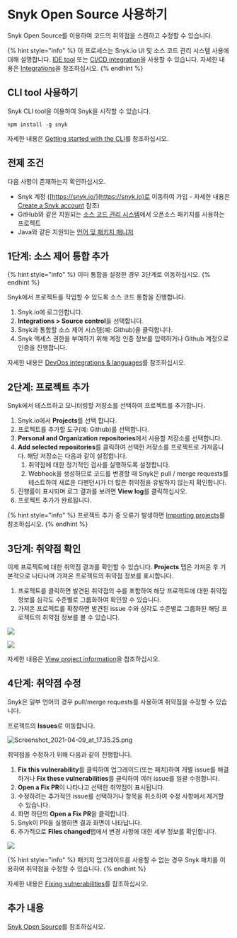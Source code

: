 # Snyk Open Source 사용하기

Snyk Open Source를 이용하여 코드의 취약점을 스캔하고 수정할 수 있습니다.

{% hint style="info" %}
이 프로세스는 Snyk.io UI 및 소스 코드 관리 시스템 사용에 대해 설명합니다. [IDE tool](https://docs.snyk.io/integrations/ide-tools) 또는 [CI/CD integration](https://docs.snyk.io/integrations/ci-cd-integrations)을 사용할 수 있습니다. 자세한 내용은 [Integrations](https://docs.snyk.io/integrations)을 참조하십시오.
{% endhint %}

## **CLI tool** 사용하기

Snyk CLI tool을 이용하여 Snyk을 시작할 수 있습니다.

```
npm install -g snyk
```

자세한 내용은 [Getting started with the CLI](https://docs.snyk.io/snyk-cli/guides-for-our-cli/getting-started-with-the-cli)를 참조하십시오.

## 전제 조건

다음 사항이 존재하는지 확인하십시오.

* Snyk 계정 ([https://snyk.io/](https://snyk.io)로 이동하여 가입 - 자세한 내용은 [Create a Snyk account](https://docs.snyk.io/getting-started/getting-started-snyk-products) 참조)
* GitHub와 같은 지원되는 [소스 코드 관리 시스템](../../features/integrations/git-repository-scm-integrations/)에서 오픈소스 패키지를 사용하는 프로젝트
* Java와 같은 지원되는 [언어 및 패키지 매니저](../../products/snyk-open-source/language-and-package-manager-support/)

## 1단계: 소스 제어 통합 추가

{% hint style="info" %}
이미 통합을 설정한 경우 3단계로 이동하십시오.
{% endhint %}

Snyk에서 프로젝트를 작업할 수 있도록 소스 코드 통합을 진행합니다.

1. Snyk.io에 로그인합니다.
2. **Integrations > Source control**을 선택합니다.
3. Snyk과 통합할 소스 제어 시스템(예: Github)을 클릭합니다.
4. Snyk 액세스 권한을 부여하기 위해 계정 인증 정보를 입력하거나 Github 계정으로 인증을 진행합니다.

자세한 내용은 [DevOps integrations & languages](https://docs.snyk.io/introducing-snyk/introduction-to-snyk/integrations-and-languages)를 참조하십시오.

## 2단계: 프로젝트 추가

Snyk에서 테스트하고 모니터링할 저장소를 선택하여 프로젝트를 추가합니다.

1. Snyk.io에서 **Projects**를 선택 합니다.
2. 프로젝트를 추가할 도구(예: Github)를 선택합니다.
3. **Personal and Organization repositories**에서 사용할 저장소를 선택합니다.
4. **Add selected repositories**를 클릭하여 선택한 저장소를 프로젝트로 가져옵니다. 해당 저장소는 다음과 같이 설정합니다.
   1. 취약점에 대한 정기적인 검사를 실행하도록 설정합니다.
   2. Webhook을 생성하므로 코드를 변경할 때 Snyk은 pull / merge requests를 테스트하여 새로운 디펜던시가 더 많은 취약점을 유발하지 않는지 확인합니다.
5. 진행률이 표시되며 로그 결과를 보려면 **View log**를 클릭하십시오.
6. 프로젝트 추가가 완료됩니다.

{% hint style="info" %}
프로젝트 추가 중 오류가 발생하면 [Importing projects](https://support.snyk.io/hc/en-us/sections/360000923478-Importing-projects)를 참조하십시오.
{% endhint %}

## 3단계: 취약점 확인

이제 프로젝트에 대한 취약점 결과를 확인할 수 있습니다. **Projects** 탭은 가져온 후 기본적으로 나타나며 가져온 프로젝트의 취약점 정보를 표시합니다.

1. 프로젝트를 클릭하면 발견된 취약점의 수를 포함하여 해당 프로젝트에 대한 취약점 정보를 심각도 수준별로 그룹화하여 확인할 수 있습니다.
2. 가져온 프로젝트를 확장하면 발견된 issue 수와 심각도 수준별로 그룹화된 해당 프로젝트의 취약점 정보를 볼 수 있습니다.

![](<../../.gitbook/assets/view\_vulns\_\_overview (1).png>)

![](<../../.gitbook/assets/detailed-vuln-information (3) (4) (4) (4) (6) (7) (5) (1) (4).png>)

자세한 내용은 [View project information](https://docs.snyk.io/getting-started/introduction-to-snyk-projects/view-project-information)을 참조하십시오.

## 4단계: 취약점 수정

Snyk은 일부 언어의 경우 pull/merge requests를 사용하여 취약점을 수정할 수 있습니다.

프로젝트의 **Issues**로 이동합니다.

![Screenshot\_2021-04-09\_at\_17.35.25.png](<../../.gitbook/assets/screenshot\_2021-04-09\_at\_17.35.25 (1).png>)

취약점을 수정하기 위해 다음과 같이 진행합니다.

1. **Fix this vulnerability**를 클릭하여 업그레이드(또는 패치)하여 개별 issue를 해결하거나 **Fix these vulnerabilities**를 클릭하여 여러 issue를 일괄 수정합니다.
2. **Open a Fix PR**이 나타나고 선택한 취약점이 표시됩니다.
3. 수정하려는 추가적인 issue를 선택하거나 항목을 취소하여 수정 사항에서 제거할 수 있습니다.
4. 화면 하단의 **Open a Fix PR**을 클릭합니다.
5. Snyk이 PR을 실행하면 결과 화면이 나타납니다.
6. 추가적으로 **Files changed**탭에서 변경 사항에 대한 세부 정보를 확인합니다.

![](<../../.gitbook/assets/screenshot\_2021-04-09\_at\_17.46.22 (1).png>)

{% hint style="info" %}
패키지 업그레이드를 사용할 수 없는 경우 Snyk 패치를 이용하여 취약점을 수정할 수 있습니다.
{% endhint %}

자세한 내용은 [Fixing vulnerabilities](https://docs.snyk.io/snyk-open-source/open-source-basics/fixing-vulnerabilities)를 참조하십시오.

## 추가 내용

[Snyk Open Source](https://docs.snyk.io/snyk-open-source)를 참조하십시오.
